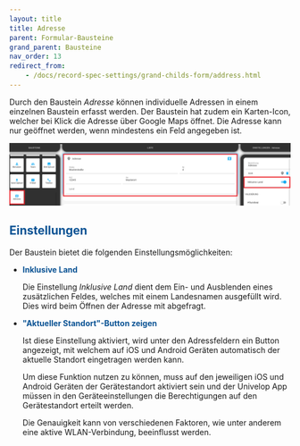 ```yaml
---
layout: title
title: Adresse
parent: Formular-Bausteine
grand_parent: Bausteine
nav_order: 13
redirect_from:
    - /docs/record-spec-settings/grand-childs-form/address.html
---
```


Durch den Baustein _Adresse_ können individuelle Adressen in einem einzelnen Baustein erfasst werden.
Der Baustein hat zudem ein Karten-Icon, welcher bei Klick die Adresse über Google Maps öffnet. Die Adresse kann nur geöffnet werden, wenn mindestens ein Feld angegeben ist.

![address1](\old_assets\record-spec-settings\1address.png 'address1')

## <span style="color:#0b5394">Einstellungen</span>

Der Baustein bietet die folgenden Einstellungsmöglichkeiten:

-   <span style="color:#0b5394">**Inklusive Land**</span>

    Die Einstellung _Inklusive Land_ dient dem Ein- und Ausblenden eines zusätzlichen Feldes, welches mit einem Landesnamen ausgefüllt wird. Dies wird beim Öffnen der Adresse mit abgefragt.

-   <span style="color:#0b5394">**"Aktueller Standort"-Button zeigen**</span>

    Ist diese Einstellung aktiviert, wird unter den Adressfeldern ein Button angezeigt, mit welchem auf iOS und Android Geräten automatisch der aktuelle Standort eingetragen werden kann.

    Um diese Funktion nutzen zu können, muss auf den jeweiligen iOS und Android Geräten der Gerätestandort aktiviert sein und der Univelop App müssen in den Geräteeinstellungen die Berechtigungen auf den Gerätestandort erteilt werden.

    Die Genauigkeit kann von verschiedenen Faktoren, wie unter anderem eine aktive WLAN-Verbindung, beeinflusst werden.
